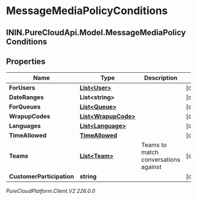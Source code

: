 # MessageMediaPolicyConditions

## ININ.PureCloudApi.Model.MessageMediaPolicyConditions

## Properties

|Name | Type | Description | Notes|
|------------ | ------------- | ------------- | -------------|
| **ForUsers** | [**List&lt;User&gt;**](User) |  | [optional] |
| **DateRanges** | **List&lt;string&gt;** |  | [optional] |
| **ForQueues** | [**List&lt;Queue&gt;**](Queue) |  | [optional] |
| **WrapupCodes** | [**List&lt;WrapupCode&gt;**](WrapupCode) |  | [optional] |
| **Languages** | [**List&lt;Language&gt;**](Language) |  | [optional] |
| **TimeAllowed** | [**TimeAllowed**](TimeAllowed) |  | [optional] |
| **Teams** | [**List&lt;Team&gt;**](Team) | Teams to match conversations against | [optional] |
| **CustomerParticipation** | **string** |  | [optional] |



_PureCloudPlatform.Client.V2 226.0.0_
